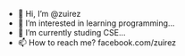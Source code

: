 - 👋 Hi, I’m @zuirez
- 👀 I’m interested in learning programming...
- 🌱 I’m currently studing CSE...
- 📫 How to reach me? facebook.com/zuirez

<!---

zuirez/zuirez is a ✨ special ✨ repository because its `README.md` (this file) appears on your GitHub profile.
You can click the Preview link to take a look at your changes.

--->

